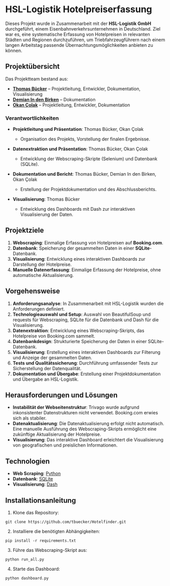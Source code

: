 # HSL-Logistik Hotelpreiserfassung

Dieses Projekt wurde in Zusammenarbeit mit der **HSL-Logistik GmbH** durchgeführt, einem Eisenbahnverkehrsunternehmen in Deutschland. Ziel war es, eine systematische Erfassung von Hotelpreisen in relevanten Städten und Regionen durchzuführen, um Triebfahrzeugführern nach einem langen Arbeitstag passende Übernachtungsmöglichkeiten anbieten zu können.

## Projektübersicht

Das Projektteam bestand aus:

- **[Thomas Bücker](https://github.com/tbuecker)** – Projektleitung, Entwickler, Dokumentation, Visualisierung
- **[Demian In den Birken](https://github.com/demmdata1990)** – Dokumentation
- **[Okan Çolak](https://github.com/Okan-Colak)** – Projektleitung, Entwickler, Dokumentation

### Verantwortlichkeiten

- **Projektleitung und Präsentation**: Thomas Bücker, Okan Çolak
  - Organisation des Projekts, Vorstellung der finalen Ergebnisse.
  
- **Datenextraktion und Präsentation**: Thomas Bücker, Okan Çolak
  - Entwicklung der Webscraping-Skripte (Selenium) und Datenbank (SQLite).
  
- **Dokumentation und Bericht**: Thomas Bücker, Demian In den Birken, Okan Çolak
  - Erstellung der Projektdokumentation und des Abschlussberichts.
  
- **Visualisierung**: Thomas Bücker
  - Entwicklung des Dashboards mit Dash zur interaktiven Visualisierung der Daten.

## Projektziele

1. **Webscraping**: Einmalige Erfassung von Hotelpreisen auf **Booking.com**.
2. **Datenbank**: Speicherung der gesammelten Daten in einer **SQLite**-Datenbank.
3. **Visualisierung**: Entwicklung eines interaktiven Dashboards zur Darstellung der Hotelpreise.
4. **Manuelle Datenerfassung**: Einmalige Erfassung der Hotelpreise, ohne automatische Aktualisierung.

## Vorgehensweise

1. **Anforderungsanalyse**: In Zusammenarbeit mit HSL-Logistik wurden die Anforderungen definiert.
2. **Technologieauswahl und Setup**: Auswahl von BeautifulSoup und requests für Webscraping, SQLite für die Datenbank und Dash für die Visualisierung.
3. **Datenextraktion**: Entwicklung eines Webscraping-Skripts, das Hotelpreise von Booking.com sammelt.
4. **Datenbankdesign**: Strukturierte Speicherung der Daten in einer SQLite-Datenbank.
5. **Visualisierung**: Erstellung eines interaktiven Dashboards zur Filterung und Anzeige der gesammelten Daten.
6. **Tests und Qualitätssicherung**: Durchführung umfassender Tests zur Sicherstellung der Datenqualität.
7. **Dokumentation und Übergabe**: Erstellung einer Projektdokumentation und Übergabe an HSL-Logistik.

## Herausforderungen und Lösungen

- **Instabilität der Webseitenstruktur**: Trivago wurde aufgrund inkonsistenter Datenstrukturen nicht verwendet. Booking.com erwies sich als stabiler.
- **Datenaktualisierung**: Die Datenaktualisierung erfolgt nicht automatisch. Eine manuelle Ausführung des Webscraping-Skripts ermöglicht eine zukünftige Aktualisierung der Hotelpreise.
- **Visualisierung**: Das interaktive Dashboard erleichtert die Visualisierung von geografischen und preislichen Informationen.

## Technologien

- **Web Scraping**: [Python](https://www.python.org/)
- **Datenbank**: [SQLite](https://www.sqlite.org/index.html)
- **Visualisierung**: [Dash](https://plotly.com/dash/)

## Installationsanleitung

1. Klone das Repository:
```
git clone https://github.com/tbuecker/Hotelfinder.git
```

2. Installiere die benötigten Abhängigkeiten:
```
pip install -r requirements.txt
```

3. Führe das Webscraping-Skript aus:
```
python run_all.py
```

4. Starte das Dashboard:
```
python dashboard.py
```
